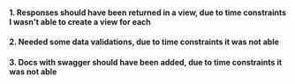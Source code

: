 #### 1. Responses should have been returned in a view, due to time constraints I wasn't able to create a view for each

#### 2. Needed some data validations, due to time constraints it was not able

#### 3. Docs with swagger should have been added, due to time constraints it was not able